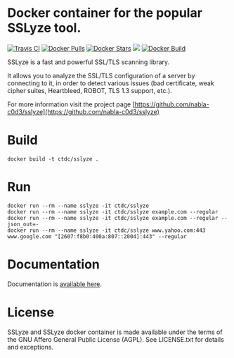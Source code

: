 Docker container for the popular SSLyze tool.
==============

[![Travis CI](https://img.shields.io/travis/bug-c/sslyze-docker/master.svg)](https://travis-ci.org/bug-c/sslyze-docker/branches) 
[![Docker Pulls](https://img.shields.io/docker/pulls/ctdc/sslyze.svg)](https://hub.docker.com/r/ctdc/sslyze/) 
[![Docker Stars](https://img.shields.io/docker/stars/ctdc/sslyze.svg)](https://hub.docker.com/r/ctdc/sslyze/) 
[![](https://images.microbadger.com/badges/image/ctdc/sslyze.svg)](https://microbadger.com/images/ctdc/sslyze "Get your own image badge on microbadger.com")
[![Docker Build](https://img.shields.io/docker/automated/ctdc/sslyze.svg)](https://cloud.docker.com/swarm/ctdc/repository/docker/ctdc/sslyze/builds)


SSLyze is a fast and powerful SSL/TLS scanning library.

It allows you to analyze the SSL/TLS configuration of a server by connecting to it, in order to detect various issues (bad certificate, weak cipher suites, Heartbleed, ROBOT, TLS 1.3 support, etc.).

For more information visit the project page [https://github.com/nabla-c0d3/sslyze](https://github.com/nabla-c0d3/sslyze)


# Build

```
docker build -t ctdc/sslyze .
```

# Run

```
docker run --rm --name sslyze -it ctdc/sslyze
docker run --rm --name sslyze -it ctdc/sslyze example.com --regular
docker run --rm --name sslyze -it ctdc/sslyze example.com --regular --json_out=-
docker run --rm --name sslyze -it ctdc/sslyze www.yahoo.com:443 www.google.com "[2607:f8b0:400a:807::2004]:443" --regular
```

# Documentation

Documentation is [available here](https://nabla-c0d3.github.io/sslyze/documentation/).

# License

SSLyze and SSLyze docker container is made available under the terms of the GNU Affero General Public License (AGPL). See LICENSE.txt for details and exceptions.
